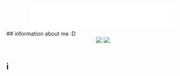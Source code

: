 <div align="center">
    <img src="styles.svg" width="75%"/>
</div>
## information about me :D
<div style="display: block; text-align: center; justify-items: left; ">
    <img width="400px" src="https://github-readme-stats.vercel.app/api?username=pessoa736&show_icons=true&theme=merko"/>
    <img width="300px" src="https://github-readme-stats.vercel.app/api/top-langs/?username=pessoa736&langs_count=8&layout=compact&theme=merko"/>
</div><br>


## i
